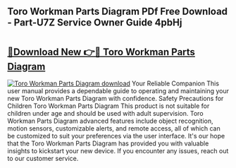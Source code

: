 ## Toro Workman Parts Diagram PDf Free Download - Part-U7Z Service Owner Guide 4pbHj

# <h2><a href="http://dfmz1mp.blite.top/?on=Toro+Workman+Parts+Diagram">🔗Download New 👉🔴 Toro Workman Parts Diagram</a></h2>

[![Toro Workman Parts Diagram download](https://i.imgur.com/lujVjoI.png)](http://dfmz1mp.blite.top/?on=Toro+Workman+Parts+Diagram)
Your Reliable Companion This user manual provides a dependable guide to operating and maintaining your new Toro Workman Parts Diagram with confidence. Safety Precautions for Children Toro Workman Parts Diagram This product is not suitable for children under age and should be used with adult supervision. Toro Workman Parts Diagram advanced features include object recognition, motion sensors, customizable alerts, and remote access, all of which can be customized to suit your preferences via the user interface. It's our hope that the Toro Workman Parts Diagram has provided you with valuable insights to kickstart your new device. If you encounter any issues, reach out to our customer service.
